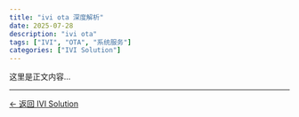 ```yaml
---
title: "ivi ota 深度解析"
date: 2025-07-28
description: "ivi ota"
tags: ["IVI", "OTA", "系统服务"]
categories: ["IVI Solution"]
---
```


这里是正文内容...

---

[← 返回 IVI Solution](/ivi-solution/)